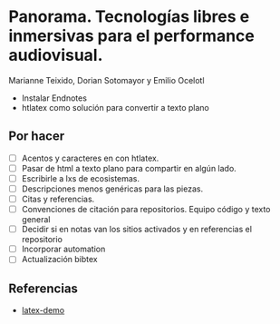 # Panorama. Tecnologías libres e inmersivas para el performance audiovisual. 

Marianne Teixido, Dorian Sotomayor y Emilio Ocelotl 

- Instalar Endnotes
- htlatex como solución para convertir a texto plano

## Por hacer

- [ ] Acentos y caracteres en con htlatex. 
- [ ] Pasar de html a texto plano para compartir en algún lado.
- [ ] Escribirle a lxs de ecosistemas.
- [ ] Descripciones menos genéricas para las piezas. 
- [ ] Citas y referencias.
- [ ] Convenciones de citación para repositorios. Equipo código y texto general 
- [ ] Decidir si en notas van los sitios activados y en referencias el repositorio 
- [ ] Incorporar automation 
- [ ] Actualización bibtex

## Referencias

- [latex-demo](https://github.com/rexmalebka/latex-demo) 
